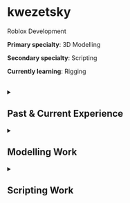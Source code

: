 # kwezetsky
Roblox Development

<b>Primary specialty</b>: 3D Modelling

<b>Secondary specialty</b>: Scripting

<b>Currently learning</b>: Rigging

<br>

<details>
<summary><h2>Past & Current Experience</h1></summary>
<br>
  
![Paradox Genetics](https://tr.rbxcdn.com/180DAY-64def2f75a64483b9121604d547ed20f/150/150/Image/Webp/noFilter) 
## Paradox Genetics
Weapon Modeller<br>
2023-2024

<br>

![Phoenix International Corporation](https://tr.rbxcdn.com/180DAY-c3c305133f45f1885a5fcd7b302338aa/150/150/Image/Webp/noFilter)
## Phoenix International Corporation
Weapon Modeller<br>
2024-Present
</details>

<details>
<summary><h2>Modelling Work</h1></summary>
<br>
<p float="left">
  <img src="https://github.com/user-attachments/assets/96590e80-8e0c-402b-bfa6-789829896eae" width="450" />
  <img src="https://github.com/user-attachments/assets/6a2160a1-c5cc-4af7-9360-5a6394d5bb07" width="450" />
  <br>
  <img src="https://github.com/user-attachments/assets/3217ccb2-49fe-49ce-b28c-8e30a138afb9" width="450" />
  <img src="https://github.com/user-attachments/assets/267f042e-6d12-49d9-aed1-3519a9094f1a" width="450" />
  <br>
  <img src="https://github.com/user-attachments/assets/e308df95-295b-4f19-a1f4-f0f817539e79" width="450" />
  <img src="https://github.com/user-attachments/assets/453b37e8-4cb5-4c0d-a231-04ab092fd711" width="450" />
</p>
</details>

<details>
<summary><h2>Scripting Work</h1></summary>
<br>
<a href="https://www.roblox.com/games/5908239762/cool-research-place">A game I made to practice scripting</a>
<br>
<p float="left">
  <img src="https://github.com/user-attachments/assets/b18ec9d0-6639-4c01-89d2-7265fb74a62d" width="250" />
  <img src="https://github.com/user-attachments/assets/69061b32-308f-4ea4-b6f5-ac9cd411bc7f" width="250" />
  <img src="https://github.com/user-attachments/assets/ba3f34d6-3bc7-460a-8c11-965c8045f719" width="250" />
  <br>
  <img src="https://github.com/user-attachments/assets/c087d6bb-84bc-4b04-bc42-12e4e16d8434" width="350" />
  <img src="https://github.com/user-attachments/assets/d8c36d33-aa8d-45b0-ac53-11e81cb6c0cd" width="350" />
</p>

</details>
